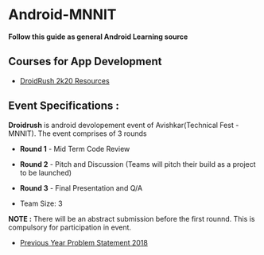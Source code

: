 # Android-MNNIT

<strong> Follow this guide as general Android Learning source </strong>

## Courses for App Development

- [DroidRush 2k20 Resources](https://docs.google.com/document/d/13o5EF6GW3QlRJis-BwfgpogqJyEsxQCtkW0Tuao5Zi8/edit?usp=sharing)

## Event Specifications :

<strong>Droidrush</strong> is android devolopement event of Avishkar(Technical Fest - MNNIT).
The event comprises of 3 rounds

- <strong>Round 1</strong> - Mid Term Code Review
- <strong>Round 2</strong> - Pitch and Discussion (Teams will pitch their build as a project to be launched)
- <strong>Round 3</strong> - Final Presentation and Q/A

- Team Size: 3

<strong>NOTE :</strong> There will be an abstract submission before the first rounnd. This is compulsory for participation in event.

- [Previous Year Problem Statement 2018](Android-problem-statements.pdf)

